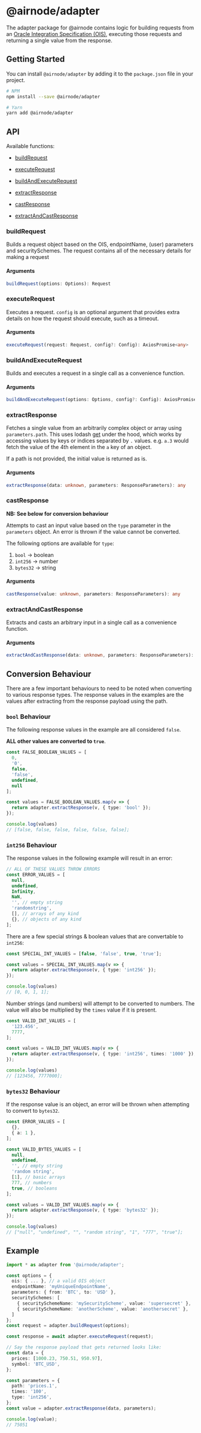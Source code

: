 # @airnode/adapter

The adapter package for @airnode contains logic for building requests from an [Oracle Integration Specification (OIS)](https://github.com/clc-group/airnode/wiki/OIS-v1.0.0), executing those requests and returning a single value from the response.

## Getting Started

You can install `@airnode/adapter` by adding it to the `package.json` file in your project.

```sh
# NPM
npm install --save @airnode/adapter

# Yarn
yarn add @airnode/adapter
```

## API

Available functions:

- [buildRequest](#buildRequest)

- [executeRequest](#executeRequest)

- [buildAndExecuteRequest](buildAndExecuteRequest)

- [extractResponse](#extractResponse)

- [castResponse](#castResponse)

- [extractAndCastResponse](#extractAndCastResponse)

### buildRequest

Builds a request object based on the OIS, endpointName, (user) parameters and securitySchemes. The request contains all of the necessary details for making a request

#### Arguments

```ts
buildRequest(options: Options): Request
```

### executeRequest

Executes a request. `config` is an optional argument that provides extra details on how the request should execute, such as a timeout.

#### Arguments

```ts
executeRequest(request: Request, config?: Config): AxiosPromise<any>
```

### buildAndExecuteRequest

Builds and executes a request in a single call as a convenience function.

#### Arguments

```ts
buildAndExecuteRequest(options: Options, config?: Config): AxiosPromise<any>
```

### extractResponse

Fetches a single value from an arbitrarily complex object or array using `parameters.path`. This uses lodash [get](https://lodash.com/docs/4.17.15#get) under the hood, which works by accessing values by keys or indices separated by `.` values. e.g. `a.3` would fetch the value of the 4th element in the `a` key of an object.

If a path is not provided, the initial value is returned as is.

#### Arguments

```ts
extractResponse(data: unknown, parameters: ResponseParameters): any
```

### castResponse

**NB: See below for conversion behaviour**

Attempts to cast an input value based on the `type` parameter in the `parameters` object. An error is thrown if the value cannot be converted.

The following options are available for `type`:

1. `bool` -> boolean
2. `int256` -> number
3. `bytes32` -> string

#### Arguments

```ts
castResponse(value: unknown, parameters: ResponseParameters): any
```

### extractAndCastResponse

Extracts and casts an arbitrary input in a single call as a convenience function.

#### Arguments

```ts
extractAndCastResponse(data: unknown, parameters: ResponseParameters): any
```

## Conversion Behaviour

There are a few important behaviours to need to be noted when converting to various response types. The response values in the examples are the values after extracting from the response payload using the path.

### `bool` Behaviour

The following response values in the example are all considered `false`.

**ALL other values are converted to `true`**.

```ts
const FALSE_BOOLEAN_VALUES = [
  0,
  '0',
  false,
  'false',
  undefined,
  null
];

const values = FALSE_BOOLEAN_VALUES.map(v => {
  return adapter.extractResponse(v, { type: 'bool' });
});

console.log(values)
// [false, false, false, false, false, false];
```

### `int256` Behaviour

The response values in the following example will result in an error:

```ts
// ALL OF THESE VALUES THROW ERRORS
const ERROR_VALUES = [
  null,
  undefined,
  Infinity,
  NaN,
  '', // empty string
  'randomstring',
  [], // arrays of any kind
  {}, // objects of any kind
];
```

There are a few special strings & boolean values that are convertable to `int256`:

```ts
const SPECIAL_INT_VALUES = [false, 'false', true, 'true'];

const values = SPECIAL_INT_VALUES.map(v => {
  return adapter.extractResponse(v, { type: 'int256' });
});

console.log(values)
// [0, 0, 1, 1];
```

Number strings (and numbers) will attempt to be converted to numbers. The value will also be multiplied by the `times` value if it is present.

```ts
const VALID_INT_VALUES = [
  '123.456',
  7777,
];

const values = VALID_INT_VALUES.map(v => {
  return adapter.extractResponse(v, { type: 'int256', times: '1000' });
});

console.log(values)
// [123456, 7777000];
```

### `bytes32` Behaviour

If the response value is an object, an error will be thrown when attempting to convert to `bytes32`.

```ts
const ERROR_VALUES = [
  {},
  { a: 1 },
];

const VALID_BYTES_VALUES = [
  null,
  undefined,
  '', // empty string
  'random string',
  [1], // basic arrays
  777, // numbers
  true, // booleans
];

const values = VALID_INT_VALUES.map(v => {
  return adapter.extractResponse(v, { type: 'bytes32' });
});

console.log(values)
// ["null", "undefined", "", "random string", "1", "777", "true"];
```

## Example

```ts
import * as adapter from '@airnode/adapter';

const options = {
  ois: { ... }, // a valid OIS object
  endpointName: 'myUniqueEndpointName',
  parameters: { from: 'BTC', to: 'USD' },
  securitySchemes: [
    { securitySchemeName: 'mySecurityScheme', value: 'supersecret' },
    { securitySchemeName: 'anotherScheme', value: 'anothersecret' },
  ]
};
const request = adapter.buildRequest(options);

const response = await adapter.executeRequest(request);

// Say the response payload that gets returned looks like:
const data = {
  prices: [1000.23, 750.51, 950.97],
  symbol: 'BTC_USD',
};

const parameters = {
  path: 'prices.1',
  times: '100',
  type: 'int256',
};
const value = adapter.extractResponse(data, parameters);

console.log(value);
// 75051
```
